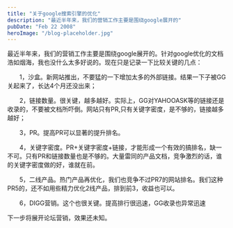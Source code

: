 ```yaml
---
title: "关于google搜索引擎的优化"
description: "最近半年来，我们的营销工作主要是围绕google展开的"
pubDate: "Feb 22 2008"
heroImage: "/blog-placeholder.jpg"
---
```

最近半年来，我们的营销工作主要是围绕google展开的。针对google优化的文档浩如烟海，我也没什么太多好说的。现在只是记录一下比较关键的几点：

　　1，沙盒。新网站推出，不要猛的一下增加太多的外部链接。结果一下子被GG关起来了，长达4个月还没出来；

　　2，链接数量。很关键，越多越好。实际上，GG对YAHOOASK等的链接还是收录的，不要被文档所吓倒。网站只有PR,只有关键字密度，是不够的，链接越多越好；

　　3，PR。提高PR可以显著的提升排名。

　　4，关键字密度。PR+关键字密度+链接，才能形成一个有效的搞排名，缺一不可。只有PR和链接数量也是不够的。大量雷同的产品文档，竞争激烈的话，谁的关键字密度做的好，谁就在前。

　　5，二线产品。热门产品再优化，我们也竞争不过PR7的网站排名。我们这种PR5的，还不如用些精力优化2线产品，排到前3，收益也可以。

　　6，DIGG营销。这个也很关键。提高排行很迅速，GG收录也异常迅速

下一步将展开论坛营销，效果还未知。
